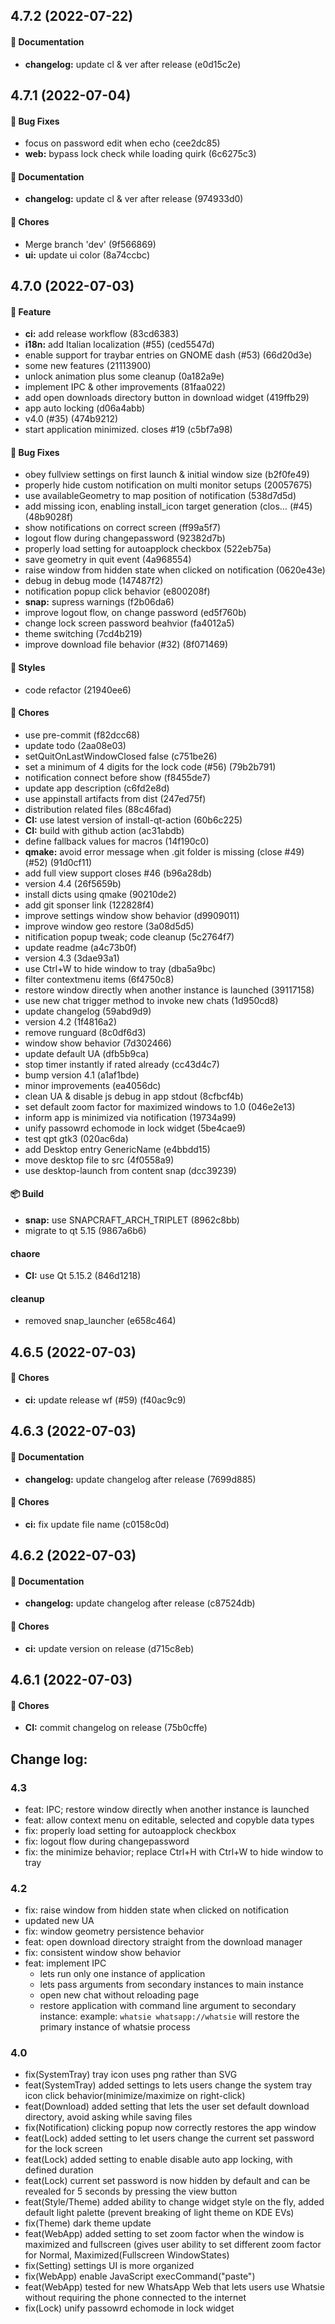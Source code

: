 ## 4.7.2 (2022-07-22)

#### 📄 Documentation

* **changelog:** update cl & ver after release (e0d15c2e)


## 4.7.1 (2022-07-04)

#### 🐞 Bug Fixes

* focus on password edit when echo (cee2dc85)
* **web:** bypass lock check while loading quirk (6c6275c3)

#### 📄 Documentation

* **changelog:** update cl & ver after release (974933d0)

#### 🚧 Chores

* Merge branch 'dev' (9f566869)
* **ui:** update ui color (8a74ccbc)


## 4.7.0 (2022-07-03)

#### 🎁 Feature

* **ci:** add release workflow (83cd6383)
* **i18n:** add Italian localization (#55) (ced5547d)
* enable support for traybar entries on GNOME dash (#53) (66d20d3e)
* some new features (21113900)
* unlock animation plus some cleanup (0a182a9e)
* implement IPC & other improvements (81faa022)
* add open downloads directory button in download widget (419ffb29)
* app auto locking (d06a4abb)
* v4.0 (#35) (474b9212)
* start application minimized. closes #19 (c5bf7a98)

#### 🐞 Bug Fixes

* obey fullview settings on first launch & initial window size (b2f0fe49)
* properly hide custom notification on multi monitor setups (20057675)
* use availableGeometry to map position of notification (538d7d5d)
* add missing icon, enabling install_icon target generation (clos… (#45) (48b9028f)
* show notifications on correct screen (ff99a5f7)
* logout flow during changepassword (92382d7b)
* properly load setting for autoapplock checkbox (522eb75a)
* save geometry in quit event (4a968554)
* raise window from hidden state when clicked on notification (0620e43e)
* debug in debug mode (147487f2)
* notification popup click behavior (e800208f)
* **snap:** supress warnings (f2b06da6)
* improve logout flow, on change password (ed5f760b)
* change lock screen password beahvior (fa4012a5)
* theme switching (7cd4b219)
* improve download file behavior (#32) (8f071469)

#### 🎨 Styles

* code refactor (21940ee6)

#### 🚧 Chores

* use pre-commit (f82dcc68)
* update todo (2aa08e03)
* setQuitOnLastWindowClosed false (c751be26)
* set a minimum of 4 digits for the lock code (#56) (79b2b791)
* notification connect before show (f8455de7)
* update app description (c6fd2e8d)
* use appinstall artifacts from dist (247ed75f)
* distribution related files (88c46fad)
* **CI:** use latest version of install-qt-action (60b6c225)
* **CI:** build with github action (ac31abdb)
* define fallback values for macros (14f190c0)
* **qmake:** avoid error message when .git folder is missing (close #49) (#52) (91d0cf11)
* add full view support closes #46 (b96a28db)
* version 4.4 (26f5659b)
* install dicts using qmake (90210de2)
* add git sponser link (122828f4)
* improve settings window show behavior (d9909011)
* improve window geo restore (3a08d5d5)
* nitification popup tweak; code cleanup (5c2764f7)
* update readme (a4c73b0f)
* version 4.3 (3dae93a1)
* use Ctrl+W to hide window to tray (dba5a9bc)
* filter contextmenu items (6f4750c8)
* restore window directly when another instance is launched (39117158)
* use new chat trigger method to invoke new chats (1d950cd8)
* update changelog (59abd9d9)
* version 4.2 (1f4816a2)
* remove runguard (8c0df6d3)
* window show behavior (7d302466)
* update default UA (dfb5b9ca)
* stop timer instantly if rated already (cc43d4c7)
* bump version 4.1 (a1af1bde)
* minor improvements (ea4056dc)
* clean UA & disable js debug in app stdout (8cfbcf4b)
* set default zoom factor for maximized windows to 1.0 (046e2e13)
* inform app is minimized via notification (19734a99)
* unify passowrd echomode in lock widget (5be4cae9)
* test qpt gtk3 (020ac6da)
* add Desktop entry GenericName (e4bbdd15)
* move desktop file to src (4f0558a9)
* use desktop-launch from content snap (dcc39239)

#### 📦 Build

* **snap:** use SNAPCRAFT_ARCH_TRIPLET (8962c8bb)
* migrate to qt 5.15 (9867a6b6)

#### chaore

* **CI:** use Qt 5.15.2 (846d1218)

#### cleanup

* removed snap_launcher (e658c464)


## 4.6.5 (2022-07-03)

#### 🚧 Chores

* **ci:** update release wf (#59) (f40ac9c9)


## 4.6.3 (2022-07-03)

#### 📄 Documentation

* **changelog:** update changelog after release (7699d885)

#### 🚧 Chores

* **ci:** fix update file name (c0158c0d)


## 4.6.2 (2022-07-03)

#### 📄 Documentation

* **changelog:** update changelog after release (c87524db)

#### 🚧 Chores

* **ci:** update version on release (d715c8eb)


## 4.6.1 (2022-07-03)

#### 🚧 Chores

* **CI:** commit changelog on release (75b0cffe)


## Change log:

### 4.3
- feat: IPC; restore window directly when another instance is launched
- feat: allow context menu on editable, selected and copyble data types
- fix: properly load setting for autoapplock checkbox
- fix: logout flow during changepassword
- fix: the minimize behavior; replace Ctrl+H with Ctrl+W to hide window to tray

### 4.2
- fix: raise window from hidden state when clicked on notification
- updated new UA
- fix: window geometry persistence behavior
- feat: open download directory straight from the download manager
- fix: consistent window show behavior
- feat: implement IPC
   - lets run only one instance of application
   - lets pass arguments from secondary instances to main instance
   - open new chat without reloading page
   - restore application with command line argument to secondary instance:
          example: `whatsie whatsapp://whatsie`
          will restore the primary instance of whatsie process

### 4.0
- fix(SystemTray) tray icon uses png rather than SVG
- feat(SystemTray) added settings to lets users change the system tray icon click behavior(minimize/maximize on right-click)
- feat(Download) added setting that lets the user set default download directory, avoid asking while saving files
- fix(Notification) clicking popup now correctly restores the app window
- feat(Lock) added setting to let users change the current set password for the lock screen
- feat(Lock) added setting to enable disable auto app locking, with defined duration
- feat(Lock) current set password is now hidden by default and can be revealed for 5 seconds by pressing the view button
- feat(Style/Theme) added ability to change widget style on the fly, added default light palette (prevent breaking of light theme on KDE EVs)
- fix(Theme) dark theme update
- feat(WebApp) added setting to set zoom factor when the window is maximized and fullscreen (gives user ability to set different zoom factor for Normal, Maximized(Fullscreen WindowStates)
- fix(Setting) settings UI is more organized
- fix(WebApp) enable JavaScript execCommand("paste")
- feat(WebApp) tested for new WhatsApp Web that lets users use Whatsie without requiring the phone connected to the internet
- fix(Lock) unify passowrd echomode in lock widget


